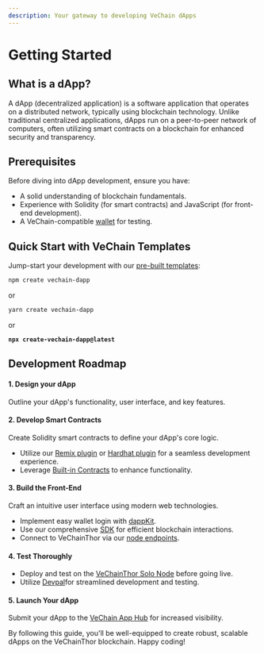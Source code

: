 ```yaml
---
description: Your gateway to developing VeChain dApps
---
```


# Getting Started

## What is a dApp?

A dApp (decentralized application) is a software application that operates on a distributed network, typically using blockchain technology. Unlike traditional centralized applications, dApps run on a peer-to-peer network of computers, often utilizing smart contracts on a blockchain for enhanced security and transparency.

## Prerequisites

Before diving into dApp development, ensure you have:

* A solid understanding of blockchain fundamentals.
* Experience with Solidity (for smart contracts) and JavaScript (for front-end development).
* A VeChain-compatible [wallet](../core-concepts/wallets/) for testing.

## Quick Start with VeChain Templates

Jump-start your development with our [pre-built templates](https://www.npmjs.com/package/create-vechain-dapp):

```bash
npm create vechain-dapp
```

or

```bash
yarn create vechain-dapp
```

or

<pre class="language-bash"><code class="lang-bash"><strong>npx create-vechain-dapp@latest
</strong></code></pre>

## Development Roadmap

#### 1. Design your dApp

Outline your dApp's functionality, user interface, and key features.

#### 2. **Develop Smart Contracts**

Create Solidity smart contracts to define your dApp's core logic.

* Utilize our [Remix plugin](frameworks-and-ides/remix.md) or [Hardhat plugin](https://github.com/vechain/vechain-docs/blob/main/developer-resources/frameworks-and-ides/hardhat/README.md) for a seamless development experience.
* Leverage [Built-in Contracts](built-in-contracts.md) to enhance functionality.

#### 3. **Build the Front-End**

Craft an intuitive user interface using modern web technologies.

* Implement easy wallet login with [dappKit](sdks-and-providers/dapp-kit/dapp-kit-1/).
* Use our comprehensive [SDK](sdks-and-providers/sdk/) for efficient blockchain interactions.
* Connect to VeChainThor via our [node endpoints](https://docs.vechain.org/core-concepts/nodes).

#### 4. **Test Thoroughly**

* Deploy and test on the [VeChainThor Solo Node](../core-concepts/networks/thor-solo-node.md) before going live.
* Utilize [Devpal](sdks-and-providers/devpal.md)for streamlined development and testing.

#### 5. **Launch Your dApp**

Submit your dApp to the [VeChain App Hub](https://apps.vechain.org/#all) for increased visibility.

By following this guide, you'll be well-equipped to create robust, scalable dApps on the VeChainThor blockchain. Happy coding!
